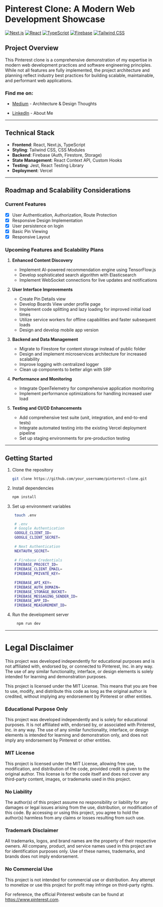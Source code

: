 # Pinterest Clone: A Modern Web Development Showcase

[![Next.js](https://img.shields.io/badge/Next.js-000000?style=for-the-badge&logo=nextdotjs&logoColor=white)](https://nextjs.org/)
[![React](https://img.shields.io/badge/React-20232A?style=for-the-badge&logo=react&logoColor=61DAFB)](https://reactjs.org/)
[![TypeScript](https://img.shields.io/badge/TypeScript-007ACC?style=for-the-badge&logo=typescript&logoColor=white)](https://www.typescriptlang.org/)
[![Firebase](https://img.shields.io/badge/Firebase-039BE5?style=for-the-badge&logo=Firebase&logoColor=white)](https://firebase.google.com/)
[![Tailwind CSS](https://img.shields.io/badge/Tailwind_CSS-38B2AC?style=for-the-badge&logo=tailwind-css&logoColor=white)](https://tailwindcss.com/)

## Project Overview

This Pinterest clone is a comprehensive demonstration of my expertise in modern web development practices and software engineering principles. While not all features are fully implemented, the project architecture and planning reflect industry best practices for building scalable, maintainable, and performant web applications.

### Find me on:

- [Medium](https://medium.com/@colinsidberry) - Architecture & Design Thoughts

- [LinkedIn](https://www.linkedin.com/in/colin-sidberry/) - About Me

---

## Technical Stack

- **Frontend**: React, Next.js, TypeScript
- **Styling**: Tailwind CSS, CSS Modules
- **Backend**: Firebase (Auth, Firestore, Storage)
- **State Management**: React Context API, Custom Hooks
- **Testing**: Jest, React Testing Library
- **Deployment**: Vercel
---
## Roadmap and Scalability Considerations

### Current Features
- [x] User Authentication, Authorization, Route Protection 
- [x] Responsive Design Implementation
- [x] User persistence on login
- [x] Basic Pin Viewing
- [x] Responsive Layout

### Upcoming Features and Scalability Plans

1. **Enhanced Content Discovery**
   - Implement AI-powered recommendation engine using TensorFlow.js
   - Develop sophisticated search algorithm with Elasticsearch
   - Implement WebSocket connections for live updates and notifications

2. **User Interface Improvements**
   - Create Pin Details view
   - Develop Boards View under profile page
   - Implement code splitting and lazy loading for improved initial load times
   - Utilize service workers for offline capabilities and faster subsequent loads
   - Design and develop mobile app version

3. **Backend and Data Management**
   - Migrate to Firestore for content storage instead of public folder
   - Design and implement microservices architecture for increased scalability
   - Improve logging with centralized logger
   - Clean up components to better align with SRP

4. **Performance and Monitoring**
   - Integrate OpenTelemetry for comprehensive application monitoring
   - Implement performance optimizations for handling increased user load

5. **Testing and CI/CD Enhancements**
   - Add comprehensive test suite (unit, integration, and end-to-end tests)
   - Integrate automated testing into the existing Vercel deployment pipeline
   - Set up staging environments for pre-production testing
---
## Getting Started

1. Clone the repository

    ```bash 
    git clone https://github.com/your_username/pinterest-clone.git
   ```

2. Install dependencies

    ```bash
    npm install
   ```

3. Set up environment variables

    ```bash
     touch .env
   ```
   
   ```bash
    # .env
    # Google Authentication
    GOOGLE_CLIENT_ID=
    GOOGLE_CLIENT_SECRET=
    
    # Next Authentication
    NEXTAUTH_SECRET=
    
    # Firebase Credentials
    FIREBASE_PROJECT_ID=
    FIREBASE_CLIENT_EMAIL=
    FIREBASE_PRIVATE_KEY=
    
    FIREBASE_API_KEY=
    FIREBASE_AUTH_DOMAIN=
    FIREBASE_STORAGE_BUCKET=
    FIREBASE_MESSAGING_SENDER_ID=
    FIREBASE_APP_ID=
    FIREBASE_MEASUREMENT_ID=
   ```

4. Run the development server
  
    ```bash
      npm run dev
    ```
---
# Legal Disclaimer

This project was developed independently for educational purposes and is not affiliated with, endorsed by, or connected to Pinterest, Inc. in any way. The use of any similar functionality, interface, or design elements is solely intended for learning and demonstration purposes.

This project is licensed under the MIT License. This means that you are free to use, modify, and distribute this code as long as the original author is credited, without implying any endorsement by Pinterest or other entities.

### Educational Purpose Only
This project was developed independently and is solely for educational purposes. It is not affiliated with, endorsed by, or associated with Pinterest, Inc. in any way. The use of any similar functionality, interface, or design elements is intended for learning and demonstration only, and does not imply any endorsement by Pinterest or other entities.

### MIT License
This project is licensed under the MIT License, allowing free use, modification, and distribution of the code, provided credit is given to the original author. This license is for the code itself and does not cover any third-party content, images, or trademarks used in this project.

### No Liability
The author(s) of this project assume no responsibility or liability for any damages or legal issues arising from the use, distribution, or modification of this code. By accessing or using this project, you agree to hold the author(s) harmless from any claims or losses resulting from such use.

### Trademark Disclaimer
All trademarks, logos, and brand names are the property of their respective owners. All company, product, and service names used in this project are for identification purposes only. Use of these names, trademarks, and brands does not imply endorsement.

### No Commercial Use
This project is not intended for commercial use or distribution. Any attempt to monetize or use this project for profit may infringe on third-party rights.

For reference, the official Pinterest website can be found at https://www.pinterest.com.